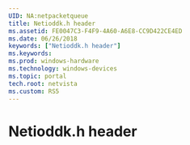 ```yaml
---
UID: NA:netpacketqueue
title: Netioddk.h header
ms.assetid: FE0047C3-F4F9-4A60-A6E8-CC9D422CE4ED
ms.date: 06/26/2018
keywords: ["Netioddk.h header"]
ms.keywords: 
ms.prod: windows-hardware
ms.technology: windows-devices
ms.topic: portal
tech.root: netvista
ms.custom: RS5
---
```


# Netioddk.h header
